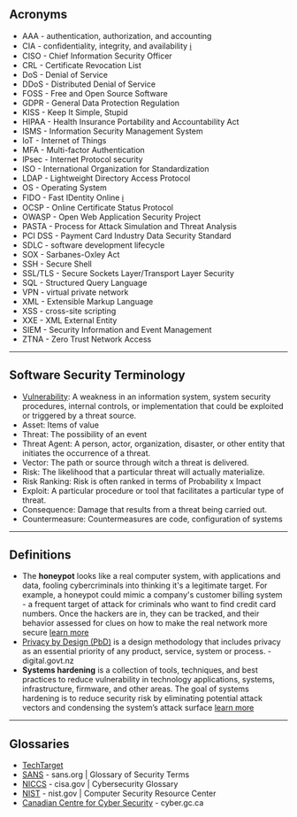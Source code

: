 ## Acronyms
* AAA - authentication, authorization, and accounting
* CIA - confidentiality, integrity, and availability [ℹ](https://whatis.techtarget.com/definition/Confidentiality-integrity-and-availability-CIA)
* CISO - Chief Information Security Officer
* CRL - Certificate Revocation List
* DoS - Denial of Service
* DDoS - Distributed Denial of Service
* FOSS - Free and Open Source Software
* GDPR - General Data Protection Regulation
* KISS - Keep It Simple, Stupid 
* HIPAA - Health Insurance Portability and Accountability Act
* ISMS - Information Security Management System
* IoT - Internet of Things
* MFA - Multi-factor Authentication
* IPsec - Internet Protocol security
* ISO - International Organization for Standardization
* LDAP - Lightweight Directory Access Protocol
* OS - Operating System
* FIDO - Fast IDentity Online [ℹ](https://docs.microsoft.com/en-us/azure/active-directory/authentication/concept-authentication-passwordless)
* OCSP - Online Certificate Status Protocol
* OWASP - Open Web Application Security Project
* PASTA - Process for Attack Simulation and Threat Analysis
* PCI DSS - Payment Card Industry Data Security Standard
* SDLC - software development lifecycle
* SOX - Sarbanes-Oxley Act
* SSH - Secure Shell
* SSL/TLS - Secure Sockets Layer/Transport Layer Security
* SQL - Structured Query Language
* VPN - virtual private network
* XML - Extensible Markup Language
* XSS - cross-site scripting
* XXE - XML External Entity
* SIEM - Security Information and Event Management
* ZTNA - Zero Trust Network Access

-----
## Software Security Terminology
* [Vulnerability](https://csrc.nist.gov/glossary/term/vulnerability): A weakness in an information system, system security procedures, internal controls, or implementation that could be exploited or triggered by a threat source.
* Asset: Items of value
* Threat: The possibility of an event
* Threat Agent: A person, actor, organization, disaster, or other entity that initiates the occurrence of a threat.
* Vector: The path or source through witch a threat is delivered.
* Risk: The likelihood that a particular threat will actually materialize.
* Risk Ranking: Risk is often ranked in terms of Probability x Impact
* Exploit: A particular procedure or tool that facilitates a particular type of threat.
* Consequence: Damage that results from a threat being carried out.
* Countermeasure: Countermeasures are code, configuration of systems


-----
## Definitions
* The **honeypot** looks like a real computer system, with applications and data, fooling cybercriminals into thinking it's a legitimate target. For example, a honeypot could mimic a company's customer billing system - a frequent target of attack for criminals who want to find credit card numbers. Once the hackers are in, they can be tracked, and their behavior assessed for clues on how to make the real network more secure [learn more](https://me-en.kaspersky.com/resource-center/threats/what-is-a-honeypot)
* [Privacy by Design (PbD)](https://www.digital.govt.nz/standards-and-guidance/privacy-security-and-risk/privacy/manage-a-privacy-programme/privacy-by-design-pbd/) is a design methodology that includes privacy as an essential priority of any product, service, system or process. - digital.govt.nz
* **Systems hardening** is a collection of tools, techniques, and best practices to reduce vulnerability in technology applications, systems, infrastructure, firmware, and other areas. The goal of systems hardening is to reduce security risk by eliminating potential attack vectors and condensing the system’s attack surface [learn more](https://www.beyondtrust.com/resources/glossary/systems-hardening)
-----
## Glossaries
* [TechTarget](https://whatis.techtarget.com/glossary/Security-Management)
* [SANS](https://www.sans.org/security-resources/glossary-of-terms/) - sans.org | Glossary of Security Terms
* [NICCS](https://niccs.cisa.gov/about-niccs/cybersecurity-glossary) - cisa.gov | Cybersecurity Glossary
* [NIST](https://csrc.nist.gov/glossary) - nist.gov | Computer Security Resource Center
* [Canadian Centre for Cyber Security](https://cyber.gc.ca/en/glossary) - cyber.gc.ca
